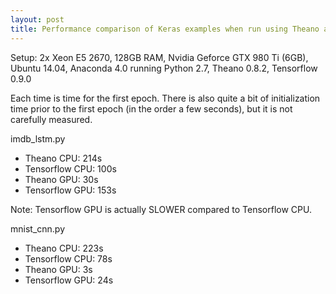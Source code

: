 ```yaml
---
layout: post
title: Performance comparison of Keras examples when run using Theano and Tensorflow
---
```


Setup: 2x Xeon E5 2670, 128GB RAM, Nvidia Geforce GTX 980 Ti (6GB), Ubuntu 14.04, Anaconda 4.0 running Python 2.7, Theano 0.8.2, Tensorflow 0.9.0

Each time is time for the first epoch. There is also quite a bit of
initialization time prior to the first epoch (in the order a few
seconds), but it is not carefully measured.

imdb_lstm.py

* Theano CPU: 214s
* Tensorflow CPU: 100s
* Theano GPU: 30s
* Tensorflow GPU: 153s

Note: Tensorflow GPU is actually SLOWER compared to Tensorflow CPU.

mnist_cnn.py

* Theano CPU: 223s
* Tensorflow CPU: 78s
* Theano GPU: 3s
* Tensorflow GPU: 24s
